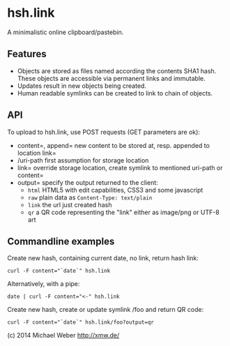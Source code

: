hsh.link
========

A minimalistic online clipboard/pastebin.

## Features
* Objects are stored as files named according the contents SHA1 hash.
  These objects are accessible via permanent links and immutable.
* Updates result in new objects being created.
* Human readable symlinks can be created to link to chain of objects.
  
## API

To upload to hsh.link, use POST requests (GET parameters are ok):

* content=, append= new content to be stored at, resp. appended to location link=
* /uri-path first assumption for storage location
* link= override storage location, create symlink to mentioned uri-path or content=
* output= specify the output returned to the client:
  * `html` HTML5 with edit capabilities, CSS3 and some javascript
  * `raw` plain data as `Content-Type: text/plain`
  * `link` the url just created hash
  * `qr` a QR code representing the "link" either as image/png or UTF-8 art
    
## Commandline examples

Create new hash, containing current date, no link, return hash link:

    curl -F content="`date`" hsh.link

Alternatively, with a pipe:

    date | curl -F content="<-" hsh.link

Create new hash, create or update symlink /foo and return QR code:

    curl -F content="`date`" hsh.link/foo?output=qr



(c) 2014 Michael Weber http://xmw.de/
